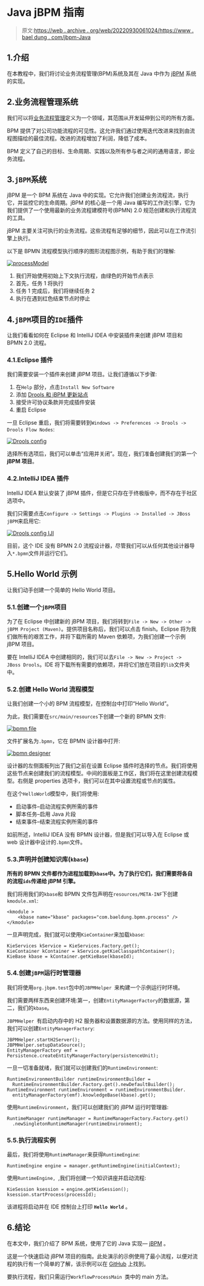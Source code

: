 # Java jBPM 指南

> 原文:[https://web . archive . org/web/20220930061024/https://www . bael dung . com/jbpm-Java](https://web.archive.org/web/20220930061024/https://www.baeldung.com/jbpm-java)

## 1.介绍

在本教程中，我们将讨论业务流程管理(BPM)系统及其在 Java 中作为 [jBPM](https://web.archive.org/web/20221205171457/https://docs.jboss.org/jbpm/release/7.20.0.Final/jbpm-docs/html_single/) 系统的实现。

## 2.业务流程管理系统

我们可以将[业务流程管理](https://web.archive.org/web/20221205171457/https://en.wikipedia.org/wiki/Business_process_management)定义为一个领域，其范围从开发延伸到公司的所有方面。

BPM 提供了对公司功能流程的可见性。这允许我们通过使用迭代改进来找到由流程图描绘的最佳流程。改进的流程增加了利润，降低了成本。

BPM 定义了自己的目标、生命周期、实践以及所有参与者之间的通用语言，即业务流程。

## 3.`jBPM`系统

jBPM 是一个 BPM 系统在 Java 中的实现。它允许我们创建业务流程流，执行它，并监控它的生命周期。jBPM 的核心是一个用 Java 编写的工作流引擎，它为我们提供了一个使用最新的业务流程建模符号(BPMN) 2.0 规范创建和执行流程流的工具。

jBPM 主要关注可执行的业务流程。这些流程有足够的细节，因此可以在工作流引擎上执行。

以下是 BPMN 流程模型执行顺序的图形流程图示例，有助于我们的理解:

[![processModel](img/6bb48610990a96e6825ef57226a37fd6.png)](/web/20221205171457/https://www.baeldung.com/wp-content/uploads/2019/04/processModel.jpg)

1.  我们开始使用初始上下文执行流程，由绿色的开始节点表示
2.  首先，任务 1 将执行
3.  任务 1 完成后，我们将继续任务 2
4.  执行在遇到红色结束节点时停止

## 4.`jBPM`项目的`IDE`插件

让我们看看如何在 Eclipse 和 IntelliJ IDEA 中安装插件来创建 jBPM 项目和 BPMN 2.0 流程。

### 4.1.Eclipse 插件

我们需要安装一个插件来创建 jBPM 项目。让我们遵循以下步骤:

1.  在`Help` 部分，点击`Install New Software`
2.  添加 [Drools 和 jBPM 更新站点](https://web.archive.org/web/20221205171457/https://docs.jbpm.org/7.64.0.Final/jbpm-docs/html_single/#jbpmreleasenotes)
3.  接受许可协议条款并完成插件安装
4.  重启 Eclipse

一旦 Eclipse 重启，我们将需要转到`Windows -> Preferences -> Drools -> Drools Flow Nodes`:

[![Drools config](img/9693382b3d16828716a7dc9a743d49e6.png)](/web/20221205171457/https://www.baeldung.com/wp-content/uploads/2019/04/Drools-config.jpg)

选择所有选项后，我们可以单击“应用并关闭”。现在，我们准备创建我们的第一个 **jBPM 项目**。

### 4.2.IntelliJ IDEA 插件

IntelliJ IDEA 默认安装了 jBPM 插件，但是它只存在于终极版中，而不存在于社区选项中。

我们只需要点击`Configure -> Settings -> Plugins -> Installed -> JBoss jBPM`来启用它:

[![Drools config IJI](img/3ea5018328bd329ac1de41dc8701b506.png)](/web/20221205171457/https://www.baeldung.com/wp-content/uploads/2019/04/Drools-config-IJI.jpg)

目前，这个 IDE 没有 BPMN 2.0 流程设计器，尽管我们可以从任何其他设计器导入`*.bpmn`文件并运行它们。

## 5.Hello World 示例

让我们动手创建一个简单的 Hello World 项目。

### 5.1.创建一个`jBPM`项目

为了在 Eclipse 中创建新的 jBPM 项目，我们将转到`File -> New -> Other -> jBPM Project (Maven)`。提供项目名称后，我们可以点击 finish。Eclipse 将为我们做所有的艰苦工作，并将下载所需的 Maven 依赖项，为我们创建一个示例 jBPM 项目。

要在 IntelliJ IDEA 中创建相同的，我们可以去`File -> New -> Project -> JBoss Drools`。IDE 将下载所有需要的依赖项，并将它们放在项目的`lib`文件夹中。

### 5.2.创建 Hello World 流程模型

让我们创建一个小的 BPM 流程模型，在控制台中打印“Hello World”。

为此，我们需要在`src/main/resources`下创建一个新的 BPMN 文件:

[![bpmn file](img/9df0e10fbb297a26f23936684589603b.png)](/web/20221205171457/https://www.baeldung.com/wp-content/uploads/2019/04/bpmn-file.jpg)

文件扩展名为`.bpmn`，它在 BPMN 设计器中打开:

[![bpmn designer](img/064138cd53d14b90d7523b67021add74.png)](/web/20221205171457/https://www.baeldung.com/wp-content/uploads/2019/04/bpmn-designer.jpg)

设计器的左侧面板列出了我们之前在设置 Eclipse 插件时选择的节点。我们将使用这些节点来创建我们的流程模型。中间的面板是工作区，我们将在这里创建流程模型。右侧是 properties 选项卡，我们可以在其中设置流程或节点的属性。

在这个`HelloWorld`模型中，我们将使用:

*   启动事件–启动流程实例所需的事件
*   脚本任务–启用 Java 片段
*   结束事件–结束流程实例所需的事件

如前所述，IntelliJ IDEA 没有 BPMN 设计器，但是我们可以导入在 Eclipse 或 web 设计器中设计的`.bpmn`文件。

### 5.3.声明并创建知识库(`kbase`)

**所有的 BPMN 文件都作为进程加载到`kbase`中。为了执行它们，我们需要将各自的流程`ids`传递给 jBPM 引擎。**

我们将用我们的`kbase`和 BPMN 文件包声明在`resources/META-INF`下创建`kmodule.xml`:

```
<kmodule >
    <kbase name="kbase" packages="com.baeldung.bpmn.process" />
</kmodule>
```

一旦声明完成，我们就可以使用`KieContainer`来加载`kbase`:

```
KieServices kService = KieServices.Factory.get();
KieContainer kContainer = kService.getKieClasspathContainer();
KieBase kbase = kContainer.getKieBase(kbaseId);
```

### 5.4.创建`jBPM`运行时管理器

我们将使用`org.jbpm.test`包中的`JBPMHelper `来构建一个示例运行时环境。

我们需要两样东西来创建环境:第一，创建`EntityManagerFactory`的数据源，第二，我们的`kbase`。

`JBPMHelper `有启动内存中的 H2 服务器和设置数据源的方法。使用同样的方法，我们可以创建`EntityManagerFactory`:

```
JBPMHelper.startH2Server();
JBPMHelper.setupDataSource();
EntityManagerFactory emf = Persistence.createEntityManagerFactory(persistenceUnit);
```

一旦一切准备就绪，我们就可以创建我们的`RuntimeEnvironment`:

```
RuntimeEnvironmentBuilder runtimeEnvironmentBuilder = 
  RuntimeEnvironmentBuilder.Factory.get().newDefaultBuilder();
RuntimeEnvironment runtimeEnvironment = runtimeEnvironmentBuilder.
  entityManagerFactory(emf).knowledgeBase(kbase).get();
```

使用`RuntimeEnvironment`，我们可以创建我们的 jBPM 运行时管理器:

```
RuntimeManager runtimeManager = RuntimeManagerFactory.Factory.get()
  .newSingletonRuntimeManager(runtimeEnvironment);
```

### 5.5.执行流程实例

最后，我们将使用`RuntimeManager`来获得`RuntimeEngine`:

```
RuntimeEngine engine = manager.getRuntimeEngine(initialContext);
```

使用`RuntimeEngine, `,我们将创建一个知识讲座并启动流程:

```
KieSession ksession = engine.getKieSession();
ksession.startProcess(processId);
```

该进程将启动并在 IDE 控制台上打印 **`Hello World`** 。

## 6.结论

在本文中，我们介绍了 BPM 系统，使用了它的 Java 实现— [jBPM](https://web.archive.org/web/20221205171457/https://www.jbpm.org/) 。

这是一个快速启动 jBPM 项目的指南。此处演示的示例使用了最小流程，以便对流程的执行有一个简单的了解，该示例可以在 [GitHub](https://web.archive.org/web/20221205171457/https://github.com/eugenp/tutorials/tree/master/libraries-2) 上找到。

要执行流程，我们只需运行`WorkflowProcessMain `类中的 main 方法。